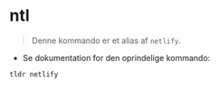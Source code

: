 # ntl

> Denne kommando er et alias af `netlify`.

- Se dokumentation for den oprindelige kommando:

`tldr netlify`
